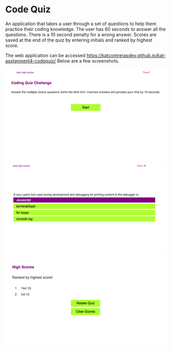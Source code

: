 # Code Quiz

An application that takes a user through a set of questions to help them practice their coding knowledge.  The user has 60 seconds to answer all the questions.  There is a 10 second penalty for a wrong answer.  Scores are saved at the end of the quiz by entering initials and ranked by highest score. 

The web application can be accessed https://katcontrerasdev.github.io/kat-assignment4-codequiz/ Below are a few screenshots. 

![images](/assets/images/screenshot.png)
![images](/assets/images/screenshot2.png)
![images](/assets/images/screenshot3.png)


